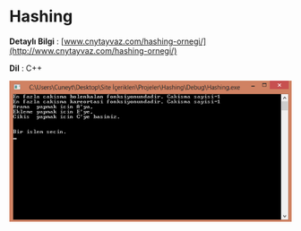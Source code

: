# Hashing

 **Detaylı Bilgi** : [www.cnytayvaz.com/hashing-ornegi/](http://www.cnytayvaz.com/hashing-ornegi/)

 **Dil** : C++

 ![Hashing](https://github.com/cnytayvaz/Hashing/blob/master/Hashing-Ornegi.png)
